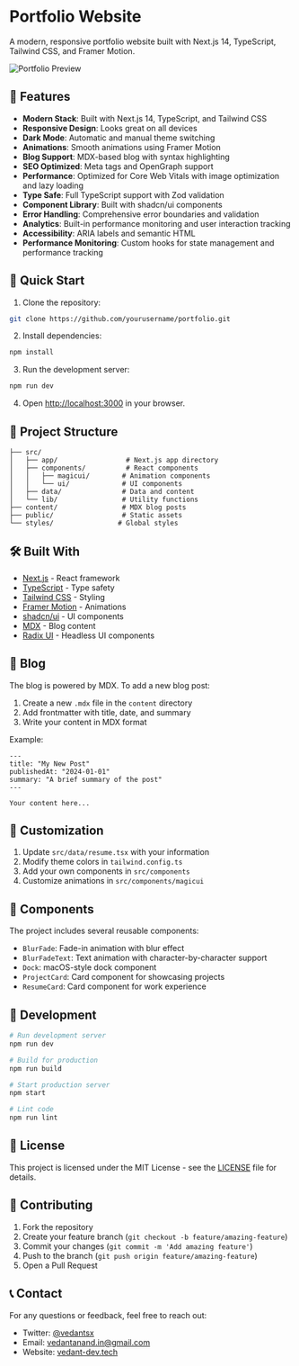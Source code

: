 # Portfolio Website

A modern, responsive portfolio website built with Next.js 14, TypeScript, Tailwind CSS, and Framer Motion.

![Portfolio Preview](/public/portfolio.png)

## 🌟 Features

- **Modern Stack**: Built with Next.js 14, TypeScript, and Tailwind CSS
- **Responsive Design**: Looks great on all devices
- **Dark Mode**: Automatic and manual theme switching
- **Animations**: Smooth animations using Framer Motion
- **Blog Support**: MDX-based blog with syntax highlighting
- **SEO Optimized**: Meta tags and OpenGraph support
- **Performance**: Optimized for Core Web Vitals with image optimization and lazy loading
- **Type Safe**: Full TypeScript support with Zod validation
- **Component Library**: Built with shadcn/ui components
- **Error Handling**: Comprehensive error boundaries and validation
- **Analytics**: Built-in performance monitoring and user interaction tracking
- **Accessibility**: ARIA labels and semantic HTML
- **Performance Monitoring**: Custom hooks for state management and performance tracking

## 🚀 Quick Start

1. Clone the repository:
```bash
git clone https://github.com/yourusername/portfolio.git
```

2. Install dependencies:
```bash
npm install
```

3. Run the development server:
```bash
npm run dev
```

4. Open [http://localhost:3000](http://localhost:3000) in your browser.

## 📁 Project Structure

```
├── src/
│   ├── app/                 # Next.js app directory
│   ├── components/          # React components
│   │   ├── magicui/        # Animation components
│   │   └── ui/             # UI components
│   ├── data/               # Data and content
│   └── lib/                # Utility functions
├── content/                # MDX blog posts
├── public/                 # Static assets
└── styles/                # Global styles
```

## 🛠️ Built With

- [Next.js](https://nextjs.org/) - React framework
- [TypeScript](https://www.typescriptlang.org/) - Type safety
- [Tailwind CSS](https://tailwindcss.com/) - Styling
- [Framer Motion](https://www.framer.com/motion/) - Animations
- [shadcn/ui](https://ui.shadcn.com/) - UI components
- [MDX](https://mdxjs.com/) - Blog content
- [Radix UI](https://www.radix-ui.com/) - Headless UI components

## 📝 Blog

The blog is powered by MDX. To add a new blog post:

1. Create a new `.mdx` file in the `content` directory
2. Add frontmatter with title, date, and summary
3. Write your content in MDX format

Example:
```mdx
---
title: "My New Post"
publishedAt: "2024-01-01"
summary: "A brief summary of the post"
---

Your content here...
```

## 🎨 Customization

1. Update `src/data/resume.tsx` with your information
2. Modify theme colors in `tailwind.config.ts`
3. Add your own components in `src/components`
4. Customize animations in `src/components/magicui`

## 📱 Components

The project includes several reusable components:

- `BlurFade`: Fade-in animation with blur effect
- `BlurFadeText`: Text animation with character-by-character support
- `Dock`: macOS-style dock component
- `ProjectCard`: Card component for showcasing projects
- `ResumeCard`: Card component for work experience

## 🔧 Development

```bash
# Run development server
npm run dev

# Build for production
npm run build

# Start production server
npm start

# Lint code
npm run lint
```

## 📄 License

This project is licensed under the MIT License - see the [LICENSE](LICENSE) file for details.

## 🤝 Contributing

1. Fork the repository
2. Create your feature branch (`git checkout -b feature/amazing-feature`)
3. Commit your changes (`git commit -m 'Add amazing feature'`)
4. Push to the branch (`git push origin feature/amazing-feature`)
5. Open a Pull Request

## 📞 Contact

For any questions or feedback, feel free to reach out:

- Twitter: [@vedantsx](https://twitter.com/vedantsx)
- Email: vedantanand.in@gmail.com
- Website: [vedant-dev.tech](https://vedant-dev.tech)
